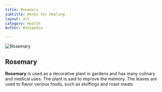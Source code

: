 ```yaml
---
title: Rosemary
subtitle: Herbs for healing
layout: alt
category: Health
Author: Wikipedia

---
```


![Rosemary]({{site.baseurl}}/img/health/rosemary.jpg)

## Rosemary

**Rosemary** is used as a decorative plant in gardens and has many culinary and medical uses. The plant is said to improve the memory. The leaves are used to flavor various foods, such as stuffings and roast meats